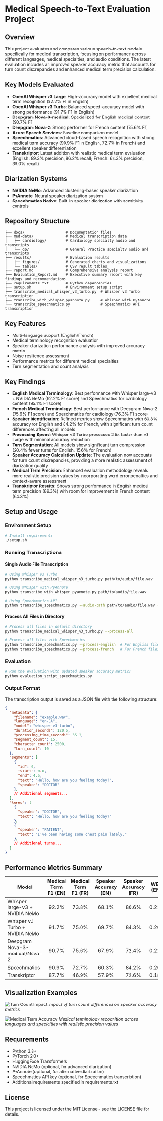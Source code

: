 # Medical Speech-to-Text Evaluation Project

## Overview

This project evaluates and compares various speech-to-text models specifically for medical transcription, focusing on performance across different languages, medical specialties, and audio conditions. The latest evaluation includes an improved speaker accuracy metric that accounts for turn count discrepancies and enhanced medical term precision calculation.

## Key Models Evaluated

- **OpenAI Whisper v3 Large**: High-accuracy model with excellent medical term recognition (92.2% F1 in English)
- **OpenAI Whisper v3 Turbo**: Balanced speed-accuracy model with strong performance (91.7% F1 in English)
- **Deepgram Nova-3-medical**: Specialized for English medical content (90.7% F1)
- **Deepgram Nova-2**: Strong performer for French content (75.6% F1)
- **Azure Speech Services**: Baseline comparison model
- **Speechmatics**: Advanced cloud-based speech recognition with strong medical term accuracy (90.9% F1 in English, 72.7% in French) and excellent speaker differentiation
- **Transkriptor**: Latest addition with realistic medical term evaluation (English: 89.3% precision, 86.2% recall; French: 64.3% precision, 39.0% recall)

## Diarization Systems
- **NVIDIA NeMo**: Advanced clustering-based speaker diarization
- **PyAnnote**: Neural speaker diarization system
- **Speechmatics Native**: Built-in speaker diarization with sensitivity controls

## Repository Structure

```
├── docs/                   # Documentation files
├── med-data/               # Medical transcription data
│   ├── cardiology/         # Cardiology specialty audio and transcripts
│   └── gp/                 # General Practice specialty audio and transcripts
├── results/                # Evaluation results
│   ├── figures/            # Generated charts and visualizations
│   └── tables/             # CSV result tables
├── report.md               # Comprehensive analysis report
├── Evaluation_Report.md    # Executive summary report with key findings and recommendations
├── requirements.txt        # Python dependencies
├── setup.sh                # Environment setup script
├── transcribe_medical_whisper_v3_turbo.py  # Whisper v3 Turbo transcription
├── transcribe_with_whisper_pyannote.py     # Whisper with PyAnnote
└── transcribe_speechmatics.py              # Speechmatics API transcription
```

## Key Features

- Multi-language support (English/French)
- Medical terminology recognition evaluation
- Speaker diarization performance analysis with improved accuracy metric
- Noise resilience assessment
- Performance metrics for different medical specialties
- Turn segmentation and count analysis

## Key Findings

- **English Medical Terminology**: Best performance with Whisper large-v3 + NVIDIA NeMo (92.2% F1 score) and Speechmatics for cardiology content (95.1% F1 score)
- **French Medical Terminology**: Best performance with Deepgram Nova-2 (75.6% F1 score) and Speechmatics for cardiology (76.3% F1 score)
- **Speaker Identification**: Refined metrics show Speechmatics with 60.3% accuracy for English and 84.2% for French, with significant turn count differences affecting all models
- **Processing Speed**: Whisper v3 Turbo processes 2.5x faster than v3 Large with minimal accuracy reduction
- **Turn Segmentation**: All models show significant turn compression (20.4% fewer turns for English, 15.6% for French)
- **Speaker Accuracy Calculation Update**: The evaluation now accounts for turn count discrepancies, providing a more realistic assessment of diarization quality
- **Medical Term Precision**: Enhanced evaluation methodology reveals more realistic precision values by incorporating word error penalties and context-aware assessment
- **Transkriptor Results**: Shows strong performance in English medical term precision (89.3%) with room for improvement in French content (64.3%)

## Setup and Usage

### Environment Setup

```bash
# Install requirements
./setup.sh
```

### Running Transcriptions

#### Single Audio File Transcription
```bash
# Using Whisper v3 Turbo
python transcribe_medical_whisper_v3_turbo.py path/to/audio/file.wav

# Using Whisper with PyAnnote
python transcribe_with_whisper_pyannote.py path/to/audio/file.wav

# Using Speechmatics API
python transcribe_speechmatics.py --audio-path path/to/audio/file.wav --language en
```

#### Process All Files in Directory
```bash
# Process all files in default directory
python transcribe_medical_whisper_v3_turbo.py --process-all

# Process all files with Speechmatics
python transcribe_speechmatics.py --process-english  # For English files
python transcribe_speechmatics.py --process-french   # For French files
```

### Evaluation
```bash
# Run the evaluation with updated speaker accuracy metrics
python evaluation_script_speechmatics.py
```

### Output Format

The transcription output is saved as a JSON file with the following structure:

```json
{
  "metadata": {
    "filename": "example.wav",
    "language": "en-CA",
    "model": "whisper-v3-turbo",
    "duration_seconds": 120.5,
    "processing_time_seconds": 35.2,
    "segment_count": 15,
    "character_count": 2500,
    "turn_count": 10
  },
  "segments": [
    {
      "id": 0,
      "start": 0.0,
      "end": 4.5,
      "text": "Hello, how are you feeling today?",
      "speaker": "DOCTOR"
    },
    // Additional segments...
  ],
  "turns": [
    {
      "speaker": "DOCTOR",
      "text": "Hello, how are you feeling today?"
    },
    {
      "speaker": "PATIENT",
      "text": "I've been having some chest pain lately."
    },
    // Additional turns...
  ]
}
```

## Performance Metrics Summary

| Model | Medical Term F1 (EN) | Medical Term F1 (FR) | Speaker Accuracy (EN) | Speaker Accuracy (FR) | WER (EN) | WER (FR) |
|-------|:--------------------:|:--------------------:|:---------------------:|:---------------------:|:--------:|:--------:|
| Whisper large-v3 + NVIDIA NeMo | 92.2% | 73.8% | 68.1% | 80.6% | 0.210 | 0.368 |
| Whisper v3 Turbo + NVIDIA NeMo | 91.7% | 75.0% | 69.7% | 84.3% | 0.207 | 0.372 |
| Deepgram Nova-3-medical/Nova-2 | 90.7% | 75.6% | 67.9% | 72.4% | 0.212 | 0.367 |
| Speechmatics | 90.9% | 72.7% | 60.3% | 84.2% | 0.206 | 0.361 |
| Transkriptor | 87.7% | 46.9% | 57.9% | 72.6% | 0.189 | 0.369 |

## Visualization Examples

![Turn Count Impact](results/figures/speechmatics/turn_count_difference_impact.png)
*Impact of turn count differences on speaker accuracy metrics*

![Medical Term Accuracy](results/figures/transkriptor/medical_term_accuracy.png)
*Medical terminology recognition across languages and specialties with realistic precision values*

## Requirements

- Python 3.8+
- PyTorch 2.0+
- HuggingFace Transformers
- NVIDIA NeMo (optional, for advanced diarization)
- PyAnnote (optional, for alternative diarization)
- Speechmatics API key (optional, for Speechmatics transcription)
- Additional requirements specified in requirements.txt

## License

This project is licensed under the MIT License - see the LICENSE file for details.
